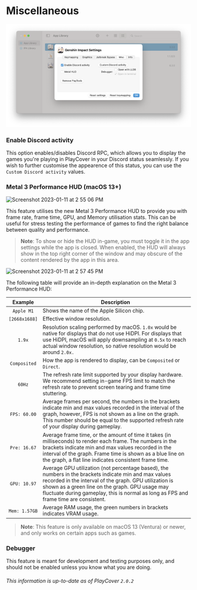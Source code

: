 # Miscellaneous

![Misc](../images/misc_settings.png)

### Enable Discord activity

This option enables/disables Discord RPC, which allows you to display the games you're playing in PlayCover in your Discord status seamlessly. If you wish to further customise the appearence of this status, you can use the `Custom Discord activity` values.

### Metal 3 Performance HUD (macOS 13+)

<img width="1105" alt="Screenshot 2023-01-11 at 2 55 06 PM" src="https://user-images.githubusercontent.com/78054566/211905075-36179ebd-a69b-447c-b016-ff069d5e0779.png">

This feature utilises the new Metal 3 Performance HUD to provide you with frame rate, frame time, GPU, and Memory utilisation stats. This can be useful for stress testing the performance of games to find the right balance between quality and performance. 

>__Note__: To show or hide the HUD in-game, you must toggle it in the app settings while the app is closed. When enabled, the HUD will always show in the top right corner of the window and may obscure of the content rendered by the app in this area.

<img width="207" alt="Screenshot 2023-01-11 at 2 57 45 PM" src="https://user-images.githubusercontent.com/78054566/211905384-692eee50-6380-4e78-b22d-49251642a6c1.png">

The following table will provide an in-depth explanation on the Metal 3 Performance HUD:

| Example | Description |
| :-----------: | ------------- |
| `Apple M1` | Shows the name of the Apple Silicon chip. |
| `[2668x1688]` | Effective window resolution. |
| `1.9x` | Resolution scaling performed by macOS. `1.0x` would be native for displays that do not use HiDPI. For displays that use HiDPI, macOS will apply downsampling at `0.5x` to reach actual window resolution, so native resolution would be around `2.0x.` |
| `Composited` | How the app is rendered to display, can be `Composited` or `Direct`. |
| `60Hz` | The refresh rate limit supported by your display hardware. We recommend setting in-game FPS limit to match the refresh rate to prevent screen tearing and frame time stuttering. |
| `FPS: 60.00` | Average frames per second, the numbers in the brackets indicate min and max values recorded in the interval of the graph, however, FPS is not shown as a line on the graph. This number should be equal to the supported refresh rate of your display during gameplay. |
| `Pre: 16.67` | Average frame time, or the amount of time it takes (in milliseconds) to render each frame. The numbers in the brackets indicate min and max values recorded in the interval of the graph. Frame time is shown as a blue line on the graph, a flat line indicates consistent frame time. |
| `GPU: 10.97` | Average GPU utilization (not percentage based), the numbers in the brackets indicate min and max values recorded in the interval of the graph. GPU utilization is shown as a green line on the graph. GPU usage may fluctuate during gameplay, this is normal as long as FPS and frame time are consistent. |
| `Mem: 1.57GB` | Average RAM usage, the green numbers in brackets indicates VRAM usage. |

>__Note__: This feature is only available on macOS 13 (Ventura) or newer, and only works on certain apps such as games.

### Debugger

This feature is meant for development and testing purposes only, and should not be enabled unless you know what you are doing.

###### This information is up-to-date as of PlayCover `2.0.2`
